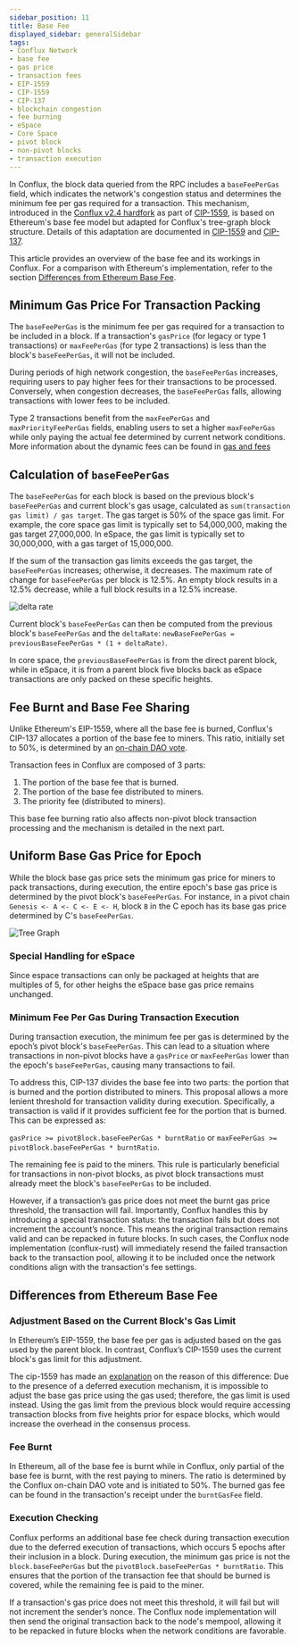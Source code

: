 ```yaml
---
sidebar_position: 11
title: Base Fee
displayed_sidebar: generalSidebar
tags: 
- Conflux Network
- base fee
- gas price
- transaction fees
- EIP-1559
- CIP-1559
- CIP-137
- blockchain congestion
- fee burning
- eSpace
- Core Space
- pivot block
- non-pivot blocks
- transaction execution
---
```


In Conflux, the block data queried from the RPC includes a `baseFeePerGas` field, which indicates the network's congestion status and determines the minimum fee per gas required for a transaction. This mechanism, introduced in the [Conflux v2.4 hardfork](../hardforks/v2.4.md) as part of [CIP-1559](https://github.com/Conflux-Chain/CIPs/blob/master/CIPs/cip-1559.md), is based on Ethereum's base fee model but adapted for Conflux's tree-graph block structure. Details of this adaptation are documented in [CIP-1559](https://github.com/Conflux-Chain/CIPs/blob/master/CIPs/cip-1559.md) and [CIP-137](https://github.com/Conflux-Chain/CIPs/blob/master/CIPs/cip-137.md).

This article provides an overview of the base fee and its workings in Conflux. For a comparison with Ethereum's implementation, refer to the section [Differences from Ethereum Base Fee](#differences-from-ethereum-base-fee).

## Minimum Gas Price For Transaction Packing

The `baseFeePerGas` is the minimum fee per gas required for a transaction to be included in a block. If a transaction's `gasPrice` (for legacy or type 1 transactions) or `maxFeePerGas` (for type 2 transactions) is less than the block's `baseFeePerGas`, it will not be included.

During periods of high network congestion, the `baseFeePerGas` increases, requiring users to pay higher fees for their transactions to be processed. Conversely, when congestion decreases, the `baseFeePerGas` falls, allowing transactions with lower fees to be included.

Type 2 transactions benefit from the `maxFeePerGas` and `maxPriorityFeePerGas` fields, enabling users to set a higher `maxFeePerGas` while only paying the actual fee determined by current network conditions. More information about the dynamic fees can be found in [gas and fees](./gas.md)

## Calculation of `baseFeePerGas`

The `baseFeePerGas` for each block is based on the previous block's `baseFeePerGas` and current block's gas usage, calculated as `sum(transaction gas limit) / gas target`. The gas target is 50% of the space gas limit. For example, the core space gas limit is typically set to 54,000,000, making the gas target 27,000,000. In eSpace, the gas limit is typically set to 30,000,000, with a gas target of 15,000,000.

If the sum of the transaction gas limits exceeds the gas target, the `baseFeePerGas` increases; otherwise, it decreases. The maximum rate of change for `baseFeePerGas` per block is 12.5%. An empty block results in a 12.5% decrease, while a full block results in a 12.5% increase.

![delta rate](./img/delta_rate.png)

Current block's `baseFeePerGas` can then be computed from the previous block's `baseFeePerGas` and the `deltaRate`: `newBaseFeePerGas = previousBaseFeePerGas * (1 + deltaRate)`.

In core space, the `previousBaseFeePerGas` is from the direct parent block, while in eSpace, it is from a parent block five blocks back as eSpace transactions are only packed on these specific heights.

## Fee Burnt and Base Fee Sharing

Unlike Ethereum's EIP-1559, where all the base fee is burned, Conflux's CIP-137 allocates a portion of the base fee to miners. This ratio, initially set to 50%, is determined by an [on-chain DAO vote](../../core/core-space-basics/internal-contracts/params-control.md).

Transaction fees in Conflux are composed of 3 parts:

1. The portion of the base fee that is burned.
2. The portion of the base fee distributed to miners.
3. The priority fee (distributed to miners).

This base fee burning ratio also affects non-pivot block transaction processing and the mechanism is detailed in the next part.

## Uniform Base Gas Price for Epoch

While the block base gas price sets the minimum gas price for miners to pack transactions, during execution, the entire epoch's base gas price is determined by the pivot block's `baseFeePerGas`. For instance, in a pivot chain `Genesis <- A <- C <- E <- H`, block `B` in the C epoch has its base gas price determined by C's `baseFeePerGas`.

![Tree Graph](./img/tree_graph.jpg)

### Special Handling for eSpace

Since espace transactions can only be packaged at heights that are multiples of 5, for other heighs the eSpace base gas price remains unchanged.

### Minimum Fee Per Gas During Transaction Execution

During transaction execution, the minimum fee per gas is determined by the epoch’s pivot block's `baseFeePerGas`. This can lead to a situation where transactions in non-pivot blocks have a `gasPrice` or `maxFeePerGas` lower than the epoch's `baseFeePerGas`, causing many transactions to fail.

To address this, CIP-137 divides the base fee into two parts: the portion that is burned and the portion distributed to miners. This proposal allows a more lenient threshold for transaction validity during execution. Specifically, a transaction is valid if it provides sufficient fee for the portion that is burned. This can be expressed as:

`gasPrice >= pivotBlock.baseFeePerGas * burntRatio` or `maxFeePerGas >= pivotBlock.baseFeePerGas * burntRatio`.

The remaining fee is paid to the miners. This rule is particularly beneficial for transactions in non-pivot blocks, as pivot block transactions must already meet the block's `baseFeePerGas` to be included.

However, if a transaction’s gas price does not meet the burnt gas price threshold, the transaction will fail. Importantly, Conflux handles this by introducing a special transaction status: the transaction fails but does not increment the account’s nonce. This means the original transaction remains valid and can be repacked in future blocks. In such cases, the Conflux node implementation (conflux-rust) will immediately resend the failed transaction back to the transaction pool, allowing it to be included once the network conditions align with the transaction's fee settings.

## Differences from Ethereum Base Fee

### Adjustment Based on the Current Block's Gas Limit

In Ethereum’s EIP-1559, the base fee per gas is adjusted based on the gas used by the parent block. In contrast, Conflux’s CIP-1559 uses the current block's gas limit for this adjustment.

The cip-1559 has made an [explanation](https://github.com/Conflux-Chain/CIPs/blob/master/CIPs/cip-1559.md#why-adjust-gas-using-the-current-blocks-gas-limit) on the reason of this difference: Due to the presence of a deferred execution mechanism, it is impossible to adjust the base gas price using the gas used; therefore, the gas limit is used instead. Using the gas limit from the previous block would require accessing transaction blocks from five heights prior for espace blocks, which would increase the overhead in the consensus process.

### Fee Burnt

In Ethereum, all of the base fee is burnt while in Conflux, only partial of the base fee is burnt, with the rest paying to miners. The ratio is determined by the Conflux on-chain DAO vote and is initiated to 50%. The burned gas fee can be found in the transaction's receipt under the `burntGasFee` field.

### Execution Checking

Conflux performs an additional base fee check during transaction execution due to the deferred execution of transactions, which occurs 5 epochs after their inclusion in a block. During execution, the minimum gas price is not the `block.baseFeePerGas` but the `pivotBlock.baseFeePerGas * burntRatio`. This ensures that the portion of the transaction fee that should be burned is covered, while the remaining fee is paid to the miner.

If a transaction's gas price does not meet this threshold, it will fail but will not increment the sender’s nonce. The Conflux node implementation will then send the original transaction back to the node's mempool, allowing it to be repacked in future blocks when the network conditions are favorable.
